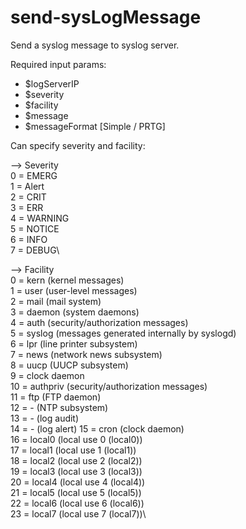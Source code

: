 # send-sysLogMessage

Send a syslog message to syslog server.

Required input params: 
- $logServerIP 
- $severity 
- $facility 
- $message 
- $messageFormat [Simple / PRTG] 

Can specify severity and facility: 

--> Severity\
0 = EMERG\
1 = Alert\
2 = CRIT\
3 = ERR\
4 = WARNING\
5 = NOTICE\
6 = INFO\
7 = DEBUG\

--> Facility\
0 = kern (kernel messages)\
1 = user (user-level messages)\
2 = mail (mail system)\
3 = daemon (system daemons)\
4 = auth (security/authorization messages)\
5 = syslog (messages generated internally by syslogd)\
6 = lpr (line printer subsystem)\
7 = news (network news subsystem)\
8 = uucp (UUCP subsystem)\
9 = clock daemon\
10 = authpriv (security/authorization messages)\
11 = ftp (FTP daemon)\
12 = - (NTP subsystem)\
13 = - (log audit)\
14 = - (log alert) 
15 = cron (clock daemon)\
16 = local0 (local use 0 (local0))\
17 = local1 (local use 1 (local1))\
18 = local2 (local use 2 (local2))\
19 = local3 (local use 3 (local3))\
20 = local4 (local use 4 (local4))\
21 = local5 (local use 5 (local5))\
22 = local6 (local use 6 (local6))\
23 = local7 (local use 7 (local7))\